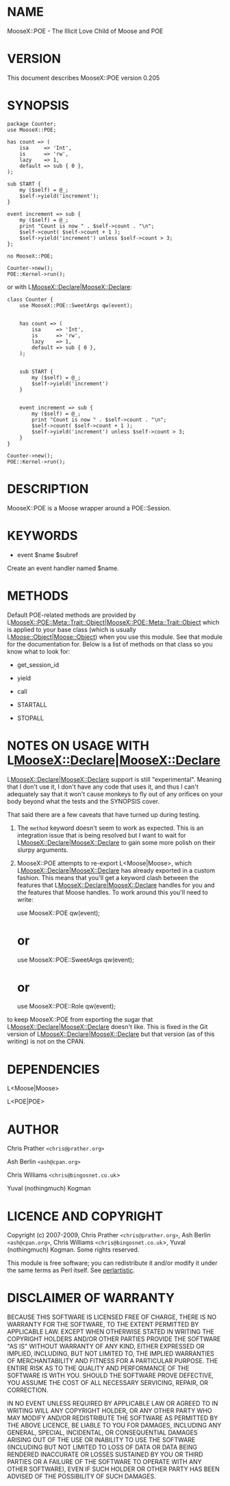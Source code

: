 # NAME

MooseX::POE - The Illicit Love Child of Moose and POE

# VERSION

This document describes MooseX::POE version 0.205

# SYNOPSIS

    package Counter;
    use MooseX::POE;

    has count => (
        isa     => 'Int',
        is      => 'rw',
        lazy    => 1,
        default => sub { 0 },
    );

    sub START {
        my ($self) = @_;
        $self->yield('increment');
    }

    event increment => sub {
        my ($self) = @_;
        print "Count is now " . $self->count . "\n";
        $self->count( $self->count + 1 );
        $self->yield('increment') unless $self->count > 3;
    };

    no MooseX::POE;

    Counter->new();
    POE::Kernel->run();

or with L<MooseX::Declare|MooseX::Declare>:

    class Counter {
        use MooseX::POE::SweetArgs qw(event);
        

        has count => (
            isa     => 'Int',
            is      => 'rw',
            lazy    => 1,
            default => sub { 0 },
        );
        

        sub START { 
            my ($self) = @_;
            $self->yield('increment')  
        }
        

        event increment => sub {
            my ($self) = @_;
            print "Count is now " . $self->count . "\n";
            $self->count( $self->count + 1 );
            $self->yield('increment') unless $self->count > 3;            
        }
    }

    Counter->new();
    POE::Kernel->run();

# DESCRIPTION

MooseX::POE is a Moose wrapper around a POE::Session.

# KEYWORDS

- event $name $subref

Create an event handler named $name. 

# METHODS

Default POE-related methods are provided by L<MooseX::POE::Meta::Trait::Object|MooseX::POE::Meta::Trait::Object>
which is applied to your base class (which is usually L<Moose::Object|Moose::Object>) when
you use this module. See that module for the documentation for. Below is a list
of methods on that class so you know what to look for:

- get_session_id

- yield

- call

- STARTALL

- STOPALL



# NOTES ON USAGE WITH L<MooseX::Declare|MooseX::Declare>

L<MooseX::Declare|MooseX::Declare> support is still "experimental". Meaning that I don't use it,
I don't have any code that uses it, and thus I can't adequately say that it
won't cause monkeys to fly out of any orifices on your body beyond what the
tests and the SYNOPSIS cover. 

That said there are a few caveats that have turned up during testing. 

1. The `method` keyword doesn't seem to work as expected. This is an
integration issue that is being resolved but I want to wait for
L<MooseX::Declare|MooseX::Declare> to gain some more polish on their slurpy
arguments.

2. MooseX::POE attempts to re-export L<Moose|Moose>, which
L<MooseX::Declare|MooseX::Declare> has already exported in a custom fashion.
This means that you'll get a keyword clash between the features that
L<MooseX::Declare|MooseX::Declare> handles for you and the features that Moose
handles. To work around this you'll need to write:

    use MooseX::POE qw(event);
    # or
    use MooseX::POE::SweetArgs qw(event);
    # or 
    use MooseX::POE::Role qw(event);

to keep MooseX::POE from exporting the sugar that
L<MooseX::Declare|MooseX::Declare> doesn't like. This is fixed in the Git
version of L<MooseX::Declare|MooseX::Declare> but that version (as of this
writing) is not on the CPAN.

# DEPENDENCIES

L<Moose|Moose> 

L<POE|POE>

# AUTHOR

Chris Prather  `<chris@prather.org>`

Ash Berlin `<ash@cpan.org>`

Chris Williams `<chris@bingosnet.co.uk`>

Yuval (nothingmuch) Kogman 

# LICENCE AND COPYRIGHT

Copyright (c) 2007-2009, Chris Prather `<chris@prather.org>`, Ash Berlin
`<ash@cpan.org>`, Chris Williams `<chris@bingosnet.co.uk`>, Yuval
(nothingmuch) Kogman. Some rights reserved.

This module is free software; you can redistribute it and/or
modify it under the same terms as Perl itself. See [perlartistic](http://search.cpan.org/perldoc?perlartistic).



# DISCLAIMER OF WARRANTY

BECAUSE THIS SOFTWARE IS LICENSED FREE OF CHARGE, THERE IS NO WARRANTY
FOR THE SOFTWARE, TO THE EXTENT PERMITTED BY APPLICABLE LAW. EXCEPT WHEN
OTHERWISE STATED IN WRITING THE COPYRIGHT HOLDERS AND/OR OTHER PARTIES
PROVIDE THE SOFTWARE "AS IS" WITHOUT WARRANTY OF ANY KIND, EITHER
EXPRESSED OR IMPLIED, INCLUDING, BUT NOT LIMITED TO, THE IMPLIED
WARRANTIES OF MERCHANTABILITY AND FITNESS FOR A PARTICULAR PURPOSE. THE
ENTIRE RISK AS TO THE QUALITY AND PERFORMANCE OF THE SOFTWARE IS WITH
YOU. SHOULD THE SOFTWARE PROVE DEFECTIVE, YOU ASSUME THE COST OF ALL
NECESSARY SERVICING, REPAIR, OR CORRECTION.

IN NO EVENT UNLESS REQUIRED BY APPLICABLE LAW OR AGREED TO IN WRITING
WILL ANY COPYRIGHT HOLDER, OR ANY OTHER PARTY WHO MAY MODIFY AND/OR
REDISTRIBUTE THE SOFTWARE AS PERMITTED BY THE ABOVE LICENCE, BE
LIABLE TO YOU FOR DAMAGES, INCLUDING ANY GENERAL, SPECIAL, INCIDENTAL,
OR CONSEQUENTIAL DAMAGES ARISING OUT OF THE USE OR INABILITY TO USE
THE SOFTWARE (INCLUDING BUT NOT LIMITED TO LOSS OF DATA OR DATA BEING
RENDERED INACCURATE OR LOSSES SUSTAINED BY YOU OR THIRD PARTIES OR A
FAILURE OF THE SOFTWARE TO OPERATE WITH ANY OTHER SOFTWARE), EVEN IF
SUCH HOLDER OR OTHER PARTY HAS BEEN ADVISED OF THE POSSIBILITY OF
SUCH DAMAGES.